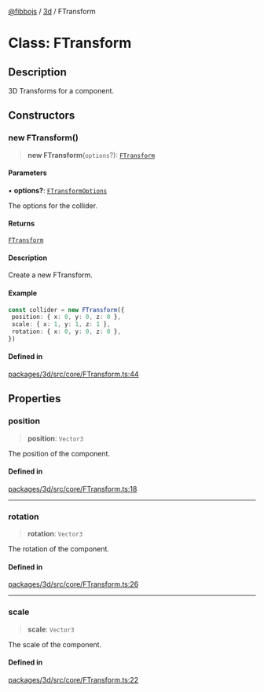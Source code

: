 [@fibbojs](/api/index) / [3d](/api/3d) / FTransform

# Class: FTransform

## Description

3D Transforms for a component.

## Constructors

### new FTransform()

> **new FTransform**(`options`?): [`FTransform`](FTransform.md)

#### Parameters

• **options?**: [`FTransformOptions`](../interfaces/FTransformOptions.md)

The options for the collider.

#### Returns

[`FTransform`](FTransform.md)

#### Description

Create a new FTransform.

#### Example

```ts
const collider = new FTransform({
 position: { x: 0, y: 0, z: 0 },
 scale: { x: 1, y: 1, z: 1 },
 rotation: { x: 0, y: 0, z: 0 },
})
```

#### Defined in

[packages/3d/src/core/FTransform.ts:44](https://github.com/fibbojs/fibbo/blob/22e935206e75566f1a9d7fdd87a9aaa5b0efc202/packages/3d/src/core/FTransform.ts#L44)

## Properties

### position

> **position**: `Vector3`

The position of the component.

#### Defined in

[packages/3d/src/core/FTransform.ts:18](https://github.com/fibbojs/fibbo/blob/22e935206e75566f1a9d7fdd87a9aaa5b0efc202/packages/3d/src/core/FTransform.ts#L18)

***

### rotation

> **rotation**: `Vector3`

The rotation of the component.

#### Defined in

[packages/3d/src/core/FTransform.ts:26](https://github.com/fibbojs/fibbo/blob/22e935206e75566f1a9d7fdd87a9aaa5b0efc202/packages/3d/src/core/FTransform.ts#L26)

***

### scale

> **scale**: `Vector3`

The scale of the component.

#### Defined in

[packages/3d/src/core/FTransform.ts:22](https://github.com/fibbojs/fibbo/blob/22e935206e75566f1a9d7fdd87a9aaa5b0efc202/packages/3d/src/core/FTransform.ts#L22)
